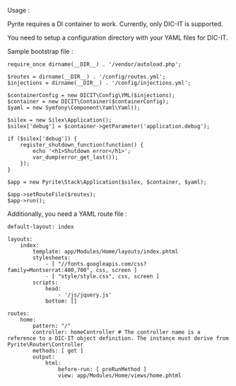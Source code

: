 Usage :

Pyrite requires a DI container to work. Currently, only DIC-IT is supported.

You need to setup a configuration directory with your YAML files for DIC-IT.


Sample bootstrap file :


```
require_once dirname(__DIR__) . '/vendor/autoload.php';

$routes = dirname(__DIR__) . '/config/routes.yml';
$injections = dirname(__DIR__) . '/config/injections.yml';

$containerConfig = new DICIT\Config\YML($injections);
$container = new DICIT\Container($containerConfig);
$yaml = new Symfony\Component\Yaml\Yaml();

$silex = new Silex\Application();
$silex['debug'] = $container->getParameter('application.debug');

if ($silex['debug']) {
    register_shutdown_function(function() {
        echo '<h1>Shutdown error</h1>';
        var_dump(error_get_last());
    });
}

$app = new Pyrite\Stack\Application($silex, $container, $yaml);

$app->setRouteFile($routes);
$app->run();

```

Additionally, you need a YAML route file :

```
default-layout: index

layouts:
    index:
        template: app/Modules/Home/layouts/index.phtml
        stylesheets:
            - [ "//fonts.googleapis.com/css?family=Montserrat:400,700", css, screen ]
            - [ "style/style.css", css, screen ]
        scripts:
            head:
                - '/js/jquery.js'
            bottom: []

routes:
    home:
        pattern: "/"
        controller: homeController # The controller name is a reference to a DIC-IT object definition. The instance must derive from Pyrite\Router\Controller
        methods: [ get ]
        output:
            html:
                before-run: [ preRunMethod ]
                view: app/Modules/Home/views/home.phtml
```

